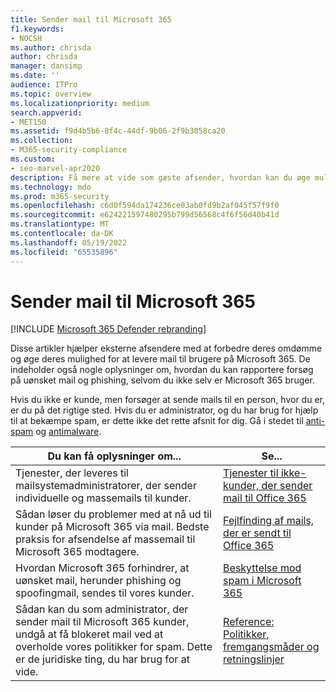 ```yaml
---
title: Sender mail til Microsoft 365
f1.keywords:
- NOCSH
ms.author: chrisda
author: chrisda
manager: dansimp
ms.date: ''
audience: ITPro
ms.topic: overview
ms.localizationpriority: medium
search.appverid:
- MET150
ms.assetid: f9d4b5b6-8f4c-44df-9b06-2f9b3058ca20
ms.collection:
- M365-security-compliance
ms.custom:
- seo-marvel-apr2020
description: Få mere at vide som gæste afsender, hvordan kan du øge muligheden for at levere mail til brugere i Microsoft 365. Få også mere at vide om, hvordan du rapporterer uønsket mail & phishing-forsøg som gæst.
ms.technology: mdo
ms.prod: m365-security
ms.openlocfilehash: c6d0f594da174236ce03ab0fd9b2af045f57f9f0
ms.sourcegitcommit: e624221597480295b799d56568c4f6f56d40b41d
ms.translationtype: MT
ms.contentlocale: da-DK
ms.lasthandoff: 05/19/2022
ms.locfileid: "65535896"
---
```

# <a name="sending-mail-to-microsoft-365"></a>Sender mail til Microsoft 365

[!INCLUDE [Microsoft 365 Defender rebranding](../includes/microsoft-defender-for-office.md)]

Disse artikler hjælper eksterne afsendere med at forbedre deres omdømme og øge deres mulighed for at levere mail til brugere på Microsoft 365. De indeholder også nogle oplysninger om, hvordan du kan rapportere forsøg på uønsket mail og phishing, selvom du ikke selv er Microsoft 365 bruger.

Hvis du ikke er kunde, men forsøger at sende mails til en person, hvor du er, er du på det rigtige sted. Hvis du er administrator, og du har brug for hjælp til at bekæmpe spam, er dette ikke det rette afsnit for dig. Gå i stedet til [anti-spam](anti-spam-protection.md) og [antimalware](anti-malware-protection.md).

|Du kan få oplysninger om...|Se...|
|---|---|
|Tjenester, der leveres til mailsystemadministratorer, der sender individuelle og massemails til kunder.|[Tjenester til ikke-kunder, der sender mail til Office 365](services-for-non-customers.md)|
|Sådan løser du problemer med at nå ud til kunder på Microsoft 365 via mail. Bedste praksis for afsendelse af massemail til Microsoft 365 modtagere.|[Fejlfinding af mails, der er sendt til Office 365](troubleshooting-mail-sent-to-office-365.md)|
|Hvordan Microsoft 365 forhindrer, at uønsket mail, herunder phishing og spoofingmail, sendes til vores kunder.|[Beskyttelse mod spam i Microsoft 365](anti-spam-protection.md)|
|Sådan kan du som administrator, der sender mail til Microsoft 365 kunder, undgå at få blokeret mail ved at overholde vores politikker for spam. Dette er de juridiske ting, du har brug for at vide.|[Reference: Politikker, fremgangsmåder og retningslinjer](reference-policies-practices-and-guidelines.md)|
